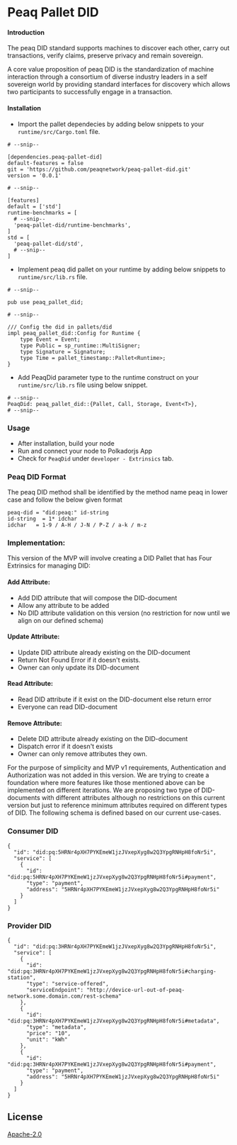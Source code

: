 
# Peaq Pallet DID

#### Introduction
The peaq DID standard supports machines to discover each other, carry out transactions, verify claims, preserve privacy and  remain sovereign.

A core value proposition of peaq DID is the standardization of machine interaction through a consortium of diverse industry leaders in a self sovereign world by providing standard interfaces for discovery which allows two participants to successfully engage in a transaction.

#### Installation
* Import the pallet dependecies by adding below snippets to your `runtime/src/Cargo.toml` file.
```
# --snip--

[dependencies.peaq-pallet-did]
default-features = false
git = 'https://github.com/peaqnetwork/peaq-pallet-did.git'
version = '0.0.1'

# --snip--

[features]
default = ['std']
runtime-benchmarks = [
  # --snip--
  'peaq-pallet-did/runtime-benchmarks',
]
std = [
  'peaq-pallet-did/std',
  # --snip--
]
```

* Implement peaq did pallet on your runtime by adding below snippets to `runtime/src/lib.rs` file.
```
# --snip--

pub use peaq_pallet_did;

# --snip--

/// Config the did in pallets/did
impl peaq_pallet_did::Config for Runtime {
	type Event = Event;
	type Public = sp_runtime::MultiSigner;
	type Signature = Signature;
	type Time = pallet_timestamp::Pallet<Runtime>;
}
```

* Add PeaqDid parameter type to the runtime construct on your `runtime/src/lib.rs` file using below snippet.
```
# --snip--
PeaqDid: peaq_pallet_did::{Pallet, Call, Storage, Event<T>},
# --snip--
```

### Usage
* After installation, build your node
* Run and connect your node to Polkadorjs App
* Check for `PeaqDid` under `developer - Extrinsics` tab.


### Peaq DID Format
The peaq DID method shall be identified by the method name peaq in lower case and follow the below given format

```
peaq-did = "did:peaq:" id-string 
id-string  = 1* idchar
idchar   = 1-9 / A-H / J-N / P-Z / a-k / m-z 
```

### Implementation:
This version of the MVP will involve creating a DID Pallet that has Four Extrinsics for managing DID:

#### Add Attribute:
* Add DID attribute that will compose the DID-document
* Allow any attribute to be added 
* No DID attribute validation on this version (no restriction for now until we align on our defined schema)

#### Update Attribute:
* Update DID attribute already existing on the DID-document
* Return Not Found Error if it doesn't exists.
* Owner can only update its DID-document

#### Read Attribute:
* Read DID attribute if it exist on the DID-document else return error
* Everyone can read DID-document

#### Remove Attribute:
* Delete DID attribute already existing on the DID-document
* Dispatch error if it doesn't exists
* Owner can only remove attributes they own.

For the purpose of simplicity and MVP v1 requirements, Authentication and Authorization was not added in this version. We are trying to create a foundation where more features like those mentioned above can be implemented on different iterations. We are proposing two type of DID-documents with different attributes although no restrictions on this current version but just to reference minimum attributes required on different types of DID. The following schema is defined based on our current use-cases.

### Consumer DID
```
{
  "id": "did:pq:5HRNr4pXH7PYKEmeW1jzJVxepXyg8w2Q3YpgRNHpH8foNr5i",
  "service": [
    {
      "id": "did:pq:5HRNr4pXH7PYKEmeW1jzJVxepXyg8w2Q3YpgRNHpH8foNr5i#payment",
      "type": "payment",
      "address": "5HRNr4pXH7PYKEmeW1jzJVxepXyg8w2Q3YpgRNHpH8foNr5i"
    }
  ]
}
```

### Provider DID

```
{
  "id": "did:pq:3HRNr4pXH7PYKEmeW1jzJVxepXyg8w2Q3YpgRNHpH8foNr5i",
  "service": [
    {
      "id": "did:pq:3HRNr4pXH7PYKEmeW1jzJVxepXyg8w2Q3YpgRNHpH8foNr5i#charging-station",
      "type": "service-offered",
      "serviceEndpoint": "http://device-url-out-of-peaq-network.some.domain.com/rest-schema"
    },
    {
      "id": "did:pq:3HRNr4pXH7PYKEmeW1jzJVxepXyg8w2Q3YpgRNHpH8foNr5i#metadata",
      "type": "metadata",
      "price": "10",
      "unit": "kWh"
    },
    {
      "id": "did:pq:3HRNr4pXH7PYKEmeW1jzJVxepXyg8w2Q3YpgRNHpH8foNr5i#payment",
      "type": "payment",
      "address": "5HRNr4pXH7PYKEmeW1jzJVxepXyg8w2Q3YpgRNHpH8foNr5i"
    }
  ]
}
```



## License

[Apache-2.0](https://choosealicense.com/licenses/apache-2.0/)

